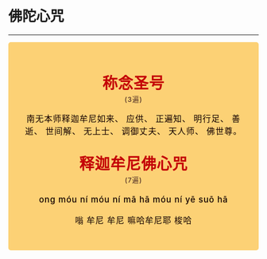 # 佛陀心咒

----

<style>
.vp-doc p {
    margin: 5px 0;
}

.mantra-box {
  margin: 2px 0 !important;
  text-align: center;
  background-color: #FCD175;
  padding: 10px;
  border-radius: 5px;
  font-size: 1.2em;
  line-height: 1.5;
  font-weight: 500;
  color: #140000;
  /* font-family: KaiTi, "楷体", "楷体_GB2312", STKaiti, "华文楷体", serif; */
  letter-spacing: 0.06em;
  padding: 1.8em;
}

.mantra-title {
 text-align: center;
 font-size: 1.8em;
 font-weight: 1000;
 color: #C40007;
 margin-top: 30px;
 margin-bottom: 10px;
}

.mantra-space {
 height: 0.8em;
}

.mantra-times {
 color: #513027;
 font-size: 0.8em;
 margin-top: -0.8em;
 margin-bottom: 0.8em;
}

.mantra-important {
 color: #6F2AA9;
}
</style>



<div class="mantra-box">


<div class="mantra-title">
称念圣号
</div>
<div class="mantra-times">(3遍)</div>

南无本师释迦牟尼如来、 应供、 正遍知、 明行足、 善逝、 世间解、 无上士、 调御丈夫、 天人师、 佛世尊。



<div class="mantra-title">
释迦牟尼佛心咒
</div>
<div class="mantra-times">(7遍)</div>

ong móu ní móu ní mā hā móu ní yē suō hā

嗡 牟尼 牟尼 嘛哈牟尼耶 梭哈

</div>
